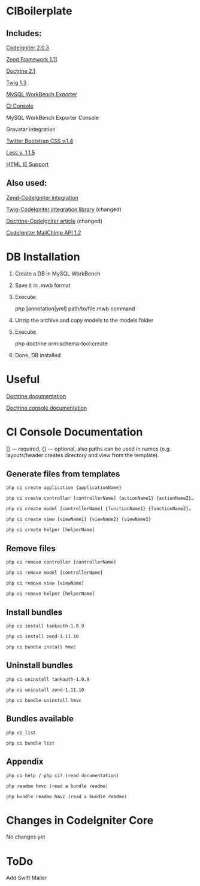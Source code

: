 CIBoilerplate
=========

Includes:
---------

[CodeIgniter 2.0.3](http://codeigniter.com/)

[Zend Framework 1.11](http://www.zend.com/)

[Doctrine 2.1](http://www.doctrine-project.org/)

[Twig 1.3](http://twig.sensiolabs.org/)

[MySQL WorkBench Exporter](https://github.com/johmue/mysql-workbench-schema-exporter)

[CI Console](https://bitbucket.org/anatooly/ciconsole)

MySQL WorkBench Exporter Console

Gravatar integration

[Twitter Bootstrap CSS v.1.4](https://github.com/twitter/bootstrap)

[Less v. 1.1.5](http://lesscss.org/)

[HTML IE Support](http://code.google.com/p/html5shim/)

Also used:
--------------

[Zend-CodeIgniter integration](http://www.beyondcoding.com/2008/02/21/using-zend-framework-with-codeigniter/)

[Twig-CodeIgniter integration library](https://github.com/bmatschullat/Twig-Codeigniter) (changed)

[Doctrine-CodeIgniter article](http://wildlyinaccurate.com/integrating-doctrine-2-with-codeigniter-2/) (changed)

[CodeIgniter MailChimp API 1.2](https://github.com/codepotato/codeigniter-mailchimp-api)

DB Installation
============

1. Create a DB in MySQL WorkBench
2. Save it in .mwb format
3. Execute:

	php [annotation|yml] path/to/file.mwb command
	
4. Unzip the archive and copy models to the models folder
5. Execute:

	php doctrine orm:schema-tool:create
	
6. Done, DB installed

Useful
===========
[Doctrine documentation](http://www.doctrine-project.org/docs/orm/2.1)

[Doctrine console documentation](http://www.doctrine-project.org/docs/orm/2.1/en/reference/tools.html)

CI Console Documentation
========================

[] — required, {} — optional, also paths can be used in names (e.g. layouts/header creates directory and view from the template).

Generate files from templates
------------------------------

	php ci create application {applicationName}

	php ci create controller [controllerName] {actionName1} {actionName2}…

	php ci create model [controllerName] {functionName1} {functionName2}…

	php ci create view [viewName1] {viewName2} {viewName3}

	php ci create helper [helperName]

Remove files
------------

	php ci remove controller [controllerName]

	php ci remove model [controllerName]

	php ci remove view [viewName]

	php ci remove helper [helperName]

Install bundles
----------------

	php ci install tankauth-1.0.9

	php ci install zend-1.11.10

	php ci bundle install hmvc

Uninstall bundles
-----------------

	php ci uninstall tankauth-1.0.9

	php ci uninstall zend-1.11.10

	php ci bundle uninstall hmvc

Bundles available
-----------------

	php ci list

	php ci bundle list

Appendix
--------

	php ci help / php ci? (read documentation)

	php readme hmvc (read a bundle readme)

	php bundle readme hmvc (read a bundle readme)

Changes in CodeIgniter Core
============================

No changes yet

ToDo
====

Add Swift Mailer